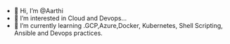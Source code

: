 - 👋 Hi, I’m @Aarthi
- 👀 I’m interested in Cloud and Devops...
- 🌱 I’m currently learning .GCP,Azure,Docker, Kubernetes, Shell Scripting, Ansible and Devops practices.

<!---
Aarthiajith/Aarthiajith is a ✨ special ✨ repository because its `README.md` (this file) appears on your GitHub profile.
You can click the Preview link to take a look at your changes.
--->
